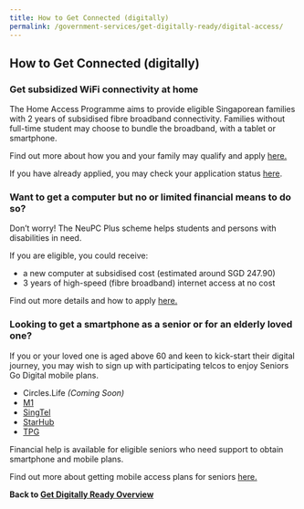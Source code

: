 ```yaml
---
title: How to Get Connected (digitally)
permalink: /government-services/get-digitally-ready/digital-access/
---
```


## How to Get Connected (digitally)

### Get subsidized WiFi connectivity at home

The Home Access Programme aims to provide eligible Singaporean families with 2 years of subsidised fibre broadband connectivity. Families without full-time student may choose to bundle the broadband, with a tablet or smartphone.

Find out more about how you and your family may qualify and apply <a href="https://www.imda.gov.sg/programme-listing/home-access" target="_blank">here.</a>

If you have already applied, you may check your application status <a href="https://eservice.imda.gov.sg/das/homepage" target="_blank">here</a>.


### Want to get a computer but no or limited financial means to do so?

Don’t worry! The NeuPC Plus scheme helps students and persons with disabilities in need. 

If you are eligible, you could receive:

-	a new computer at subsidised cost (estimated around SGD 247.90)
-	3 years of high-speed (fibre broadband) internet access at no cost


Find out more details and how to apply <a href="https://www.imda.gov.sg/neupc" target="_blank">here.</a>

### Looking to get a smartphone as a senior or for an elderly loved one?

If you or your loved one is aged above 60 and keen to kick-start their digital journey, you may wish to sign up with participating telcos to enjoy Seniors Go Digital mobile plans.

* Circles.Life *(Coming Soon)*
* <a href="https://www.m1.com.sg/mobile/special-benefits/seniors-go-digital" target="_blank">M1</a>
* <a href="https://www.singtel.com/personal/products-services/mobile/postpaid-plans/savvy-silver" target="_blank">SingTel</a>
* <a href="https://www.starhub.com/personal/promotions/senior-privileges.html" target="_blank">StarHub</a>
* <a href="https://www.tpgmobile.sg/seniors" target="_blank">TPG</a>


Financial help is available for eligible seniors who need support to obtain smartphone and mobile plans.

Find out more about getting mobile access plans for seniors <a href="https://www.imda.gov.sg/programme-listing/Mobile-Access-for-Seniors" target="_blank">here.</a>

**Back to [Get Digitally Ready Overview](/government-services/get-digitally-ready/overview/)**
